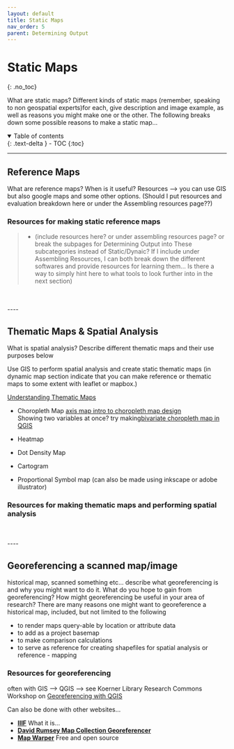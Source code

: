 ```yaml
---
layout: default
title: Static Maps
nav_order: 5
parent: Determining Output
---
```


# Static Maps
{: .no_toc}

What are static maps? Different kinds of static maps (remember, speaking to non geospatial experts)for each, give description and image example, as well as reasons you might make one or the other. The following breaks down some possible reasons to make a static map... 

<details open markdown="block">
  <summary>
    Table of contents
  </summary>
  {: .text-delta }
 - TOC
{:toc}
</details>

----

## Reference Maps
What are reference maps? When is it useful? Resources --> you can use GIS but also google maps and some other options. (Should I put resources and evaluation breakdown here or under the Assembling resources page??) 


### Resources for making static reference maps
 > - (include resources here? or under assembling resources page? or break the subpages for Determining Output into These subcategories instead of Static/Dynaic? If I include under Assembling Resources, I can both break down the different softwares and provide resources for learning them...  Is there a way to simply hint here to what tools to look further into in the next section)
<br>
<br>
----

## Thematic Maps & Spatial Analysis
What is spatial analysis? Describe different thematic maps and their use purposes below 

Use GIS to perform spatial analysis and create static thematic maps (in dynamic map section indicate that you can make reference or thematic maps to some extent with leaflet or mapbox.)

[Understanding Thematic Maps](https://mapscaping.com/what-is-a-thematic-map/)

- Choropleth Map
[axis map intro to choropleth map design](https://www.axismaps.com/guide/choropleth)  
Showing two variables at once? try making[bivariate choropleth map in QGIS](https://bnhr.xyz/2019/09/15/bivariate-choropleths-in-qgis.html)

- Heatmap

- Dot Density Map

- Cartogram 

- Proportional Symbol map (can also be made using inkscape or adobe illustrator)

### Resources for making thematic maps and performing spatial analysis


<br>
<br>
----

## Georeferencing a scanned map/image
historical map, scanned something etc... describe what georeferencing is and why you might want to do it. 
What do you hope to gain from georeferencing? How might georeferencing be useful in your area of research? There are many reasons one might want to georeference a historical map, included, but not limited to the following

- to render maps query-able by location or attribute data
- to add as a project basemap
- to make comparison calculations
- to serve as reference for creating shapefiles for spatial analysis or reference - mapping

### Resources for georeferencing 

often with GIS --> QGIS --> see Koerner Library Research Commons Workshop on [Georeferencing with QGIS](https://ubc-library-rc.github.io/gis-georeferencing/)

Can also be done with other websites... 
- **[IIIF](https://iiif.io/)** What it is...
- **[David Rumsey Map Collection Georeferencer](https://www.davidrumsey.com/view/georeferencer)**
- **[Map Warper](https://mapwarper.net/)** Free and open source
<br>
<br>
